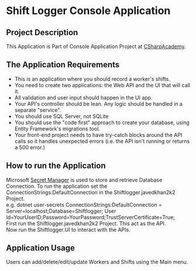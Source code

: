 # Shift Logger Console Application

## Project Description

This Application is Part of Console Application Project
at [CSharpAcademy](https://thecsharpacademy.com/project/15/drinks).

## The Application Requirements

* This is an application where you should record a worker's shifts.
* You need to create two applications: the Web API and the UI
that will call it.
* All validation and user input should happen in the UI app.
* Your API's controller should be lean. Any logic should
be handled in a separate "service".
* You should use SQL Server, not SQLite
* You should use the "code first" approach to create your
database, using Entity Framework's migrations tool.
* Your front-end project needs to have try-catch blocks
around the API calls so it handles unexpected errors
(i.e. the API isn't running or returns a 500 error.)

## How to run the Application

Microsoft [Secret Manager](https://learn.microsoft.com/en-us/aspnet/core/security/app-secrets?view=aspnetcore-8.0&tabs=windows)
is used to store and retrieve Database Connection. To run the
application set the ConnectionStrings:DefaultConnection
in the Shiftlogger.javedkhan2k2 Project.  
e.g. dotnet user-secrets ConnectionStrings:DefaultConnection
= Server=localhost;Database=Shiftlogger;
User Id=YourUserID;Password=YourPassword;TrustServerCertificate=True;  
First run the Shiftlogger.javedkhan2k2 Project. This act as the API.  
Now run the Shiftlogger.UI to interact with the APIs.

## Application Usage

Users can add/delete/edit/update Workers and
Shifts using the Main menu.
